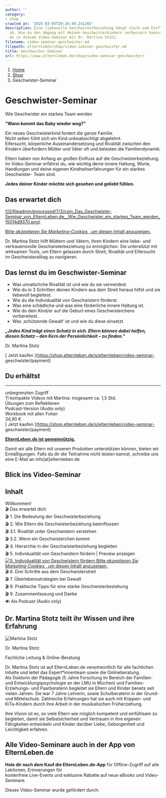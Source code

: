 ```yaml
---
author: ''
category:
- shop
crawled_at: '2025-03-05T20:26:49.241265'
description: Eine liebevolle Geschwisterbeziehung hängt stark vom Einfluss der Eltern
  ab. Wie du den Umgang mit deinen Geschwisterkindern verbessern kannst, erfährst
  du in diesem Video-Seminar mit Dr. Martina Stotz.
filename: video-seminar-geschwister.md
filepath: elternleben/shop/video-seminar-geschwister.md
title: Geschwister-Seminar
url: https://www.elternleben.de/shop/video-seminar-geschwister/
---
```


  1. [ Home ](/)
  2. [ Shop ](/shop)
  3. Geschwister-Seminar



#  Geschwister-Seminar

Wie Geschwister ein starkes Team werden

**"Wann kommt das Baby wieder weg?"**

Ein neues Geschwisterkind fordert die ganze Familie.  
Nicht selten fühlt sich ein Kind unbeabsichtigt abgelehnt.  
Eifersucht, körperliche Auseinandersetzung und Rivalität zwischen den Kindern
überfordern Mütter und Väter oft und belasten die Familiendynamik.

Eltern haben von Anfang an großen Einfluss auf die Geschwisterbeziehung.  
Im Video-Seminar erfährst du, wie wichtig deine innere Haltung, Worte,
Handlungen und deine eigenen Kindheitserfahrungen für ein starkes Geschwister-
Team sind.

**Jedes deiner Kinder möchte sich gesehen und geliebt fühlen.**

##  Das erwartet dich

[ ![](/fileadmin/_processed_/7/3/csm_Das_Geschwister-
Seminar_von_ElternLeben.de__Wie_Geschwister_ein_starkes_Team_werden_15014d9370.png)
](javascript:Cookiebot.renew\(\))

[Bitte _akzeptieren Sie Marketing-Cookies_ , um diesen Inhalt
anzuzeigen.](javascript:Cookiebot.renew\(\))

Dr. Martina Stotz hilft Müttern und Vätern, ihren Kindern eine liebe- und
vertrauensvolle Geschwisterbeziehung zu ermöglichen. Sie unterstützt mit
wirksamen Tools, um Eltern gelassen durch Streit, Rivalität und Eifersucht im
Geschwisteralltag zu navigieren.

##  Das lernst du im Geschwister-Seminar

  * Was unnatürliche Rivalität ist und wie du sie vermeidest.
  * Wie du in 3 Schritten deinen Kindern aus dem Streit heraus hilfst und sie liebevoll begleitest.
  * Wie du die Individualität von Geschwistern förderst.
  * Was eine schädliche und was eine förderliche innere Haltung ist.
  * Wie du dein Kind/er auf die Geburt eines Geschwisterchens vorbereitest.
  * Was ‚schützende Gewalt‘ ist und wie du diese einsetzt.

**_„Jedes Kind trägt einen Schatz in sich. Eltern können dabei helfen, diesen
Schatz – den Kern der Persönlichkeit – zu finden."_**

Dr. Martina Stotz

[ Jetzt kaufen ](https://shop.elternleben.de/s/elternleben/video-seminar-
geschwister/payment)

## Du erhältst  
  
---  
 unbegrenzten Zugriff  
 11 kompakte Videos mit Martina:
insgesamt ca. 1,5 Std.  
 Übungen zum Reflektieren  
 Podcast-Version (Audio only)  
 Workbook mit allen Folien  
34,90 €  
[ Jetzt kaufen ](https://shop.elternleben.de/s/elternleben/video-seminar-
geschwister/payment)  
  
**[ElternLeben.de ist gemeinnützig.](https://www.elternleben.de/ueber-uns/)**

Damit wir alle Eltern mit unseren Produkten unterstützen können, bieten wir
Ermäßigungen. Falls du dir die Teilnahme nicht leisten kannst, schreibe uns
eine E-Mail an info[at]elternleben.de

##  Blick ins Video-Seminar

Inhalt  
---  
Willkommen!  
🎬 Das erwartet dich  
🎬 1\. Die Bedeutung der Geschwisterbeziehung  
🎬 2\. Wie Eltern die Geschwisterbeziehung beeinflussen  
🎬 3.1. Rivalität unter Geschwistern verstehen  
🎬 3.2. Wenn ein Geschwisterchen kommt  
🎬 4\. Hierarchie in der Geschwisterbeziehung begleiten  
🎬 5\. Individualität von Geschwistern fördern  |  Preview anzeigen  
[ ![5. Individualität von Geschwistern
fördern](https://img.youtube.com/vi/AKrIsXruRyg/maxresdefault.jpg)
](javascript:Cookiebot.renew\(\)) [Bitte _akzeptieren Sie Marketing-Cookies_ ,
um diesen Inhalt anzuzeigen.](javascript:Cookiebot.renew\(\))  
🎬 6\. Drei Schritte aus dem Geschwisterstreit  
🎬 7\. Überlebensstrategien bei Gewalt  
🎬 8\. Praktische Tipps für eine starke Geschwisterbeziehung  
🎬 9\. Zusammenfassung und Danke  
🔊 Als Podcast (Audio only)  
  
##  Dr. Martina Stotz teilt ihr Wissen und ihre Erfahrung

![Martina
Stotz](/fileadmin/_processed_/2/4/csm_Dr._Martina_Stotz_NAH_neu_90a21d79e3.jpeg)

Dr. Martina Stotz

Fachliche Leitung & Online-Beratung

Dr. Martina Stotz ist auf ElternLeben.de verantwortlich für alle fachlichen
Inhalte und leitet das Expert*innenteam sowie die Onlineberatung.  
Als Doktorin der Pädagogik (5 Jahre Forschung im Bereich der Familien- und
Entwicklungspsychologie an der LMU in Müchen) und Familien- Erziehungs- und
Paarberaterin begleitet sie Eltern und Kinder bereits seit vielen Jahren. Sie
war 7 Jahre Lehrerin, sowie Schulberaterin in der Grund- und Mittelschule.
Zahlreiche Erfahrungen hat sie auch mit Krippen- und KiTa-Kindern durch ihre
Arbeit in der musikalischen Früherziehung.  
  
Ihre Vision ist es, so viele Eltern wie möglich kompetent und einfühlsam zu
begleiten, damit sie Selbstsicherheit und Vertrauen in ihre eigenen
Fähigkeiten entwickeln und Kinder darüber Liebe, Geborgenheit und Leichtigkeit
erfahren.

##  Alle Video-Seminare auch in der App von ElternLeben.de

**Hole dir nach dem Kauf die ElternLeben.de-App** für Offline-Zugriff auf alle
Lektionen, Erinnerungen für  
kostenfreie Live-Events und exklusive Rabatte auf neue eBooks und Video-
Seminare.

[ 
](https://play.google.com/store/apps/details?id=com.elternleben.app)

[ 
](https://apps.apple.com/app/id1611753266)

Dieses Video-Seminar wurde gefördert durch:



